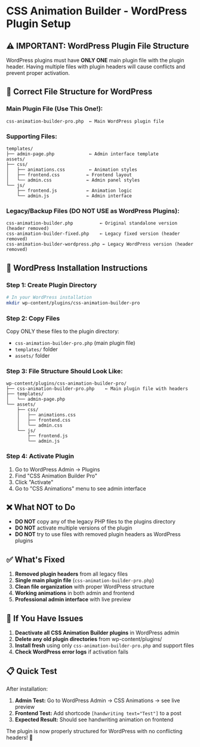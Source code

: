 # CSS Animation Builder - WordPress Plugin Setup

## ⚠️ **IMPORTANT: WordPress Plugin File Structure**

WordPress plugins must have **ONLY ONE** main plugin file with the plugin header. Having multiple files with plugin headers will cause conflicts and prevent proper activation.

## 📁 **Correct File Structure for WordPress**

### **Main Plugin File (Use This One!):**
```
css-animation-builder-pro.php  ← Main WordPress plugin file
```

### **Supporting Files:**
```
templates/
├── admin-page.php             ← Admin interface template
assets/
├── css/
│   ├── animations.css         ← Animation styles
│   ├── frontend.css          ← Frontend layout
│   └── admin.css             ← Admin panel styles
└── js/
    ├── frontend.js           ← Animation logic
    └── admin.js              ← Admin interface
```

### **Legacy/Backup Files (DO NOT USE as WordPress Plugins):**
```
css-animation-builder.php          ← Original standalone version (header removed)
css-animation-builder-fixed.php    ← Legacy fixed version (header removed)
css-animation-builder-wordpress.php ← Legacy WordPress version (header removed)
```

## 🚀 **WordPress Installation Instructions**

### **Step 1: Create Plugin Directory**
```bash
# In your WordPress installation
mkdir wp-content/plugins/css-animation-builder-pro
```

### **Step 2: Copy Files**
Copy ONLY these files to the plugin directory:
- `css-animation-builder-pro.php` (main plugin file)
- `templates/` folder
- `assets/` folder

### **Step 3: File Structure Should Look Like:**
```
wp-content/plugins/css-animation-builder-pro/
├── css-animation-builder-pro.php    ← Main plugin file with headers
├── templates/
│   └── admin-page.php
└── assets/
    ├── css/
    │   ├── animations.css
    │   ├── frontend.css
    │   └── admin.css
    └── js/
        ├── frontend.js
        └── admin.js
```

### **Step 4: Activate Plugin**
1. Go to WordPress Admin → Plugins
2. Find "CSS Animation Builder Pro" 
3. Click "Activate"
4. Go to "CSS Animations" menu to see admin interface

## ❌ **What NOT to Do**

- **DO NOT** copy any of the legacy PHP files to the plugins directory
- **DO NOT** activate multiple versions of the plugin
- **DO NOT** try to use files with removed plugin headers as WordPress plugins

## ✅ **What's Fixed**

1. **Removed plugin headers** from all legacy files
2. **Single main plugin file** (`css-animation-builder-pro.php`)
3. **Clean file organization** with proper WordPress structure
4. **Working animations** in both admin and frontend
5. **Professional admin interface** with live preview

## 🔧 **If You Have Issues**

1. **Deactivate all CSS Animation Builder plugins** in WordPress admin
2. **Delete any old plugin directories** from wp-content/plugins/
3. **Install fresh** using only `css-animation-builder-pro.php` and support files
4. **Check WordPress error logs** if activation fails

## 📋 **Quick Test**

After installation:
1. **Admin Test:** Go to WordPress Admin → CSS Animations → see live preview
2. **Frontend Test:** Add shortcode `[handwriting text="Test"]` to a post
3. **Expected Result:** Should see handwriting animation on frontend

The plugin is now properly structured for WordPress with no conflicting headers! 🎉
